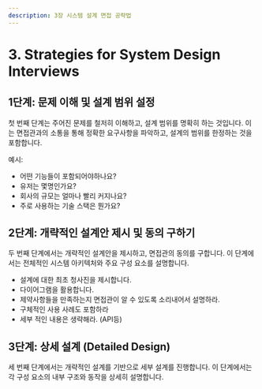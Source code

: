 ```yaml
---
description: 3장 시스템 설계 면접 공략법
---
```


# 3. Strategies for System Design Interviews

## **1단계: 문제 이해 및 설계 범위 설정**

첫 번째 단계는 주어진 문제를 철저히 이해하고, 설계 범위를 명확히 하는 것입니다. 이는 면접관과의 소통을 통해 정확한 요구사항을 파악하고, 설계의 범위를 한정하는 것을 포함합니다.

예시:

* 어떤 기능들이 포함되어야하나요?
* 유저는 몇명인가요?
* 회사의 규모는 얼마나 빨리 커지나요?
* 주로 사용하는 기술 스택은 뭔가요?



## **2단계: 개략적인 설계안 제시 및 동의 구하기**

두 번째 단계에서는 개략적인 설계안을 제시하고, 면접관의 동의를 구합니다. 이 단계에서는 전체적인 시스템 아키텍처와 주요 구성 요소를 설명합니다.

* 설계에 대한 최초 청사진을 제시합니다.
* 다이어그램을 활용합니다.
* 제약사항들을 만족하는지 면접관이 알 수 있도록 소리내어서 설명하라.
* 구체적인 사용 사례도 포함하라
* 세부 적인 내용은 생략해라. (API등)



## **3단계: 상세 설계 (Detailed Design)**

세 번째 단계에서는 개략적인 설계를 기반으로 세부 설계를 진행합니다. 이 단계에서는 각 구성 요소의 내부 구조와 동작을 상세히 설명합니다.

